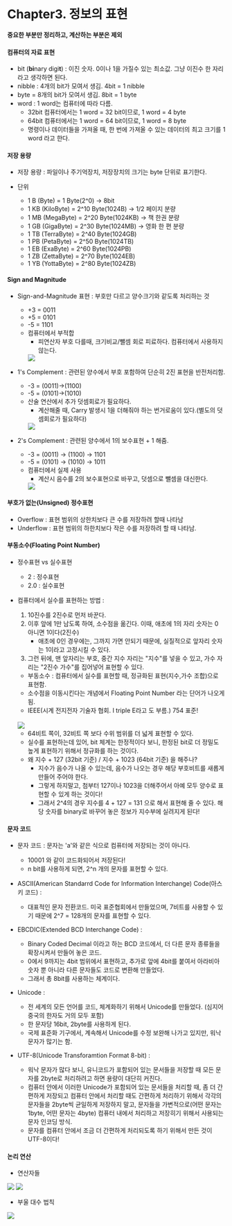 # Chapter3. 정보의 표현

**중요한 부분만 정리하고, 계산하는 부분은 제외**

#### 컴퓨터의 자료 표현
+ bit (**bi**nary digi**t**) : 이진 숫자. 0이나 1을 가질수 있는 최소값. 그냥 이진수 한 자리라고 생각하면 된다.
+ nibble : 4개의 bit가 모여서 생김. 4bit = 1 nibble
+ byte = 8개의 bit가 모여서 생김. 8bit = 1 byte
+ word : 1 word는 컴퓨터에 따라 다름. 
    - 32bit 컴퓨터에서는 1 word = 32 bit이므로, 1 word = 4 byte
    - 64bit 컴퓨터에서는 1 word = 64 bit이므로, 1 word = 8 byte
    - 명령이나 데이터들을 가져올 때, 한 번에 가져올 수 있는 데이터의 최고 크기를 1 word 라고 한다.

#### 저장 용량 
+ 저장 용량 : 파일이나 주기억장치, 저장장치의 크기는 byte 단위로 표기한다.

+ 단위
  - 1 B  (Byte)      = 1 Byte(2^0)       -> 8bit
  - 1 KB (KiloByte)  = 2^10 Byte(1024B)  -> 1/2 페이지 분량
  - 1 MB (MegaByte)  = 2^20 Byte(1024KB) -> 책 한권 분량
  - 1 GB (GigaByte)  = 2^30 Byte(1024MB) -> 영화 한 편 분량
  - 1 TB (TerraByte) = 2^40 Byte(1024GB)
  - 1 PB (PetaByte)  = 2^50 Byte(1024TB)
  - 1 EB (ExaByte)   = 2^60 Byte(1024PB)
  - 1 ZB (ZettaByte) = 2^70 Byte(1024EB)
  - 1 YB (YottaByte) = 2^80 Byte(1024ZB)

#### Sign and Magnitude
+ Sign-and-Magnitude 표현 : 부호만 다르고 양수크기와 같도록 처리하는 것
  - +3 = 0011
  - +5 = 0101
  - -5 = 1101 
  - 컴퓨터에서 부적합
    - 피연산자 부호 다를때, 크기비교/뺄셈 회로 피료하다. 컴퓨터에서 사용하지 않는다.
    <img src="images/CompStart_Ch3_1.png"/>

+ 1's Complement : 관련된 양수에서 부호 포함하여 단순히 2진 표현을 반전처리함.
  - -3 = (0011)->(1100)
  - -5 = (0101)->(1010) 
  - 산술 연산에서 추가 덧셈회로가 필요하다.
    - 계산해줄 때, Carry 발생시 1을 더해줘야 하는 번거로움이 있다.(별도의 덧셈회로가 필요하다)
    <img src="images/CompStart_Ch3_2.png"/>

+ 2's Complement : 관련된 양수에서 1의 보수표현 + 1 해줌.
  - -3 = (0011) -> (1100) -> 1101
  - -5 = (0101) -> (1010) -> 1011
  - 컴퓨터에서 실제 사용
    - 계산시 음수를 2의 보수표현으로 바꾸고, 덧셈으로 뺄셈을 대신한다. 
    <img src="images/CompStart_Ch3_3.png"/>

#### 부호가 없는(Unsigned) 정수표현 
+ Overflow : 표현 범위의 상한치보다 큰 수를 저장하려 할때 나타남
+ Underflow : 표현 범위의 하한치보다 작은 수를 저장하려 할 때 나타남.

#### 부동소수(Floating Point Number)
+ 정수표현 vs 실수표현
    - 2 : 정수표현
    - 2.0 : 실수표현
+ 컴퓨터에서 실수를 표현하는 방법 : 
    1. 10진수를 2진수로 먼저 바꾼다.
    2. 이후 앞에 1만 남도록 하여, 소수점을 옮긴다. 이때, 애초에 1의 자리 숫자는 0 아니면 1이다(2진수)
        - 애초에 0인 경우에는, 그까지 가면 안되기 때문에, 실질적으로 앞자리 숫자는 1이라고 고정시킬 수 있다.
    3. 그런 뒤에, 맨 앞자리는 부호, 중간 지수 자리는 "지수"를 넣을 수 있고, 가수 자리는 "2진수 가수"를 집어넣어 표현할 수 있다.
    
    - 부동소수 : 컴퓨터에서 실수를 표현할 때, 정규화된 표현(지수,가수 조합)으로 표현함. 
    - 소수점을 이동시킨다는 개념에서 Floating Point Number 라는 단어가 나오게 됨.
    - IEEE(시계 전지전자 기술자 협회. I triple E라고 도 부름.) 754 표준!
    <br>
    <img src="images/CompStart_Ch3_4.png"/>
    
    - 64비트 쪽이, 32비트 쪽 보다 수위 범위를 더 넓게 표현할 수 있다.
    - 실수를 표현하는데 있어, bit 체계는 한정적이다 보니, 한정된 bit로 더 정밀도 높게 표현하기 위해서 정규화를 하는 것이다. 
    - 왜 지수 + 127 (32bit 기준) / 지수 + 1023 (64bit 기준) 을 해주나?
        - 지수가 음수가 나올 수 있는데, 음수가 나오는 경우 해당 부호비트를 새롭게 만들어 주어야 한다.
        - 그렇게 하지말고, 첨부터 127이나 1023을 더해주어서 아예 모두 양수로 표현할 수 있게 하는 것이다!
        - 그래서 2^4의 경우 지수를 4 + 127 = 131 으로 해서 표현해 줄 수 있다. 해당 숫자를 binary로 바꾸어 놓은 정보가 지수부에 실려지게 된다!

#### 문자 코드 
+ 문자 코드 : 문자는 'a'와 같은 식으로 컴퓨터에 저장되는 것이 아니다. 
    - 10001 와 같이 코드화되어서 저장된다!
    - n bit를 사용하게 되면, 2^n 개의 문자를 표현할 수 있다.

+ ASCII(American Standarrd Code for Information Interchange) Code(아스키 코드) : 
    - 대표적인 문자 전환코드. 미국 표준협회에서 만들었으며, 7비트를 사용할 수 있기 때문에 2^7 = 128개의 문자를 표현할 수 있다.
    
+ EBCDIC(Extended BCD Interchange Code) : 
    - Binary Coded Decimal 이라고 하는 BCD 코드에서, 더 다른 문자 종류들을 확장시켜서 만들어 놓은 코드.    
    - 0에서 9까지는 4bit 범위에서 표현하고, 추가로 앞에 4bit를 붙여서 아라비아 숫자 뿐 아니라 다른 문자들도 코드로 변환해 만들었다.
    - 그래서 총 8bit를 사용하는 체계이다. 

+ Unicode : 
    - 전 세계의 모든 언어를 코드, 체계화하기 위해서 Unicode를 만들었다. (심지어 중국의 한자도 거의 모두 포함)
    - 한 문자당 16bit, 2byte를 사용하게 된다.
    - 국제 표준화 기구에서, 계속해서 Unicode를 수정 보완해 나가고 있지만, 워낙 문자가 많기는 함.

+ UTF-8(Unicode Transforamtion Format 8-bit) : 
    - 워낙 문자가 많다 보니, 유니코드가 포함되어 있는 문서들을 저장할 때 모든 문자를 2byte로 처리하려고 하면 용량이 대단히 커진다.
    - 컴퓨터 안에서 이러한 Unicode가 포함되어 있는 문서들을 처리할 때, 좀 더 간편하게 저장되고 컴퓨터 안에서 처리할 때도 간편하게 처리하기 위해서 각각의 문자들을 2byte씩 균일하게 저장하지 말고, 문자들을 가변적으로(어떤 문자는 1byte, 어떤 문자는 4byte) 컴퓨터 내에서 처리하고 저장히기 위해서 사용되는 문자 인코딩 방식.
    - 문자를 컴퓨터 안에서 조금 더 간편하게 처리되도록 하기 위해서 만든 것이 UTF-8이다!

#### 논리 연산

+ 연산자들
<img src="images/CompStart_Ch3_5.png"/>
<img src="images/CompStart_Ch3_6.png"/>

+ 부울 대수 법칙 
<img src="images/CompStart_Ch3_7.png"/>
